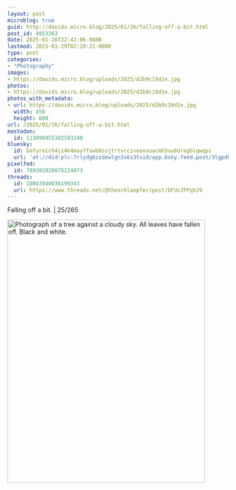 ```yaml
---
layout: post
microblog: true
guid: http://davids.micro.blog/2025/01/26/falling-off-a-bit.html
post_id: 4853363
date: 2025-01-26T22:42:06-0800
lastmod: 2025-01-29T02:29:21-0800
type: post
categories:
- "Photography"
images:
- https://davids.micro.blog/uploads/2025/d2b9c19d1e.jpg
photos:
- https://davids.micro.blog/uploads/2025/d2b9c19d1e.jpg
photos_with_metadata:
- url: https://davids.micro.blog/uploads/2025/d2b9c19d1e.jpg
  width: 450
  height: 600
url: /2025/01/26/falling-off-a-bit.html
mastodon:
  id: 113898955382593240
bluesky:
  id: bafyreich4ji4k4may7fxwb6ssjtrtvrciveaxxuacmh5uu6dregblqwqpi
  url: 'at://did:plc:7rlydg6zzdewlgn3s6s3txid/app.bsky.feed.post/3lgpdkdtw2s2u'
pixelfed:
  id: 789382020878224073
threads:
  id: 18043940036199343
  url: https://www.threads.net/@theschlaepfer/post/DFUcJFPqhJ9
---
```

Falling off a bit. | 25/265

<img src="/uploads/2025/d2b9c19d1e.jpg" width="450" height="600" alt="Photograph of a tree against a cloudy sky. All leaves have fallen off. Black and white.">
